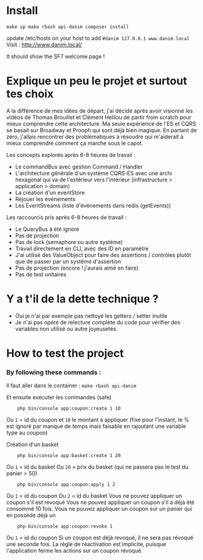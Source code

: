 # Install
``
    make up
    make rbash api-danim
    composer install
``

update /etc/hosts on your host to add 
``
#danim
127.0.0.1 www.danim.local
``
Visit : http://www.danim.local/

It should show the SF7 welcome page !

# Explique un peu le projet et surtout tes choix

A la différence de mes idées de départ, j'ai décidé après avoir visionné les vidéos de Thomas Brouillet et Clément Helliou de partir from scratch pour mieux comprendre
cette architecture. Ma seule expérience de l'ES et CQRS se basait sur Broadway et Prooph qui sont déjà bien magique.
En partant de zéro, j'allais rencontrer des problématiques à résoudre qui m'aiderait à mieux comprendre comment ça marche sous le capot.

Les concepts explorés après 6-8 heures de travail :
- Le commandBus avec gestion Command / Handler
- L'architecture générale d'un système CQRS-ES avec une archi hexagonal qui va de l'extérieur vers l'intérieur (infrastructure > application > domain)
- La création d'un eventStore
- Rejouer les événements
- Les EventStreams (liste d'événements dans redis (getEvents))

Les raccourcis pris après 6-8 heures de travail :
- Le QueryBus à été ignoré
- Pas de projection
- Pas de lock (semaphore ou autre système)
- Travail directement en CLI, avec des ID en paramètre
- J'ai utilisé des ValueObject pour faire des assertions / contrôles plutôt que de passer par un système d'assertion
- Pas de projection (encore ! j'aurais aimé en faire)
- Pas de test unitaires

# Y a t'il de la dette technique ?
- Oui je n'ai par exemple pas nettoyé les getters / setter inutile
- Je n'ai pas opéré de relecture complète du code pour vérifier des variables non utilisé ou autre joyeusetés.


# How to test the project

### By following these commands :
Il faut aller dans le container : 
`make rbash api-danim`

Et ensuite executer les commandes (safe)
```
    php bin/console app:coupon:create 1 10
```
Ou `1` = id du coupon et `10` le montant à appliquer (fixe pour l'instant, le % est ignoré par manque de temps mais faisable en rajoutant une variable type au coupon)

Création d'un basket
```
    php bin/console app:basket:create 1 20
```
Ou `1` = id du basket
Ou `20` = prix du basket (qui ne passera pas le test du panier > 50)

```
    php bin/console app:coupon:apply 1 2
```
Ou `1` = id du coupon
Ou `2` = id du basket
Vous ne pouvez appliquer un coupon s'il est revoqué
Vous ne pouvez appliquer un coupon s'il a déjà été consommé 10 fois.
Vous ne pouvez appliquer un coupon sur un panier qui en possède déjà un

```
    php bin/console app:coupon:revoke 1
```
Ou `1` = id du coupon 
Si un coupon est déjà revoqué, il ne sera pas révoqué une seconde fois.
La règle de réactivation est implicite, puisque l'application ferme les actions sur un coupon révoqué.


